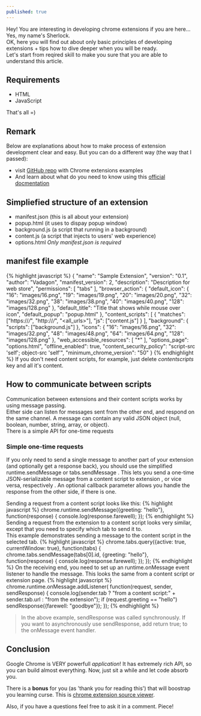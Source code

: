 ```yaml
---
published: true
---
```

Hey! You are interesting in developing chrome extensions if you are here... Yes, my name's Sherlock.  
OK, here you will find out about only basic principles of developing extensions + tips how to dive deeper when you will be ready.  
Let's start from reqired skill to make you sure that you are able to understand this article.
## Requirements

- HTML
- JavaScript

That's all =)
## Remark 
Below are explanations about how to make process of extension development clear and easy.
But you can do a different way (the way that I passed):

- visit [GitHub repo](https://github.com/orbitbot/chrome-extensions-examples) with Chrome extensions examples 
- And learn about what do you need to know using this [official docmentation](https://developer.chrome.com/extensions/devguide)

## Simpliefied structure of an extension

- manifest.json (this is all about your extension)
- popup.html (it uses to dispay popup window)
- background.js (a script that running in a background)
- content.js (a script that injects to users' web experience)
- options.html
_Only manifest.json is required_ 

## manifest file example
{% highlight javascript %}
{
    "name": "Sample Extension",
    "version": "0.1",
    "author": "Vadagon",
    "manifest_version": 2,
    "description": "Description for web store",
    "permissions": [
        "tabs"
    ],
    "browser_action": {
        "default_icon": {
            "16": "images/16.png",
            "19": "images/19.png",
            "20": "images/20.png",
            "32": "images/32.png",
            "38": "images/38.png",
            "40": "images/40.png",
            "128": "images/128.png"
        },
        "default_title": "Title that shows while mouse over icon",
        "default_popup": "popup.html"
    },
    "content_scripts": [
    	{
          "matches": ["https://*/*", "http://*/*", "<all_urls>"],
          "js": ["content.js"]
    	}
  	],
    "background": {
        "scripts": ["background.js"]
    },
    "icons": {
        "16": "images/16.png",
        "32": "images/32.png",
        "48": "images/48.png",
        "64": "images/64.png",
        "128": "images/128.png"
    },
    "web_accessible_resources": [
        "*"
    ],
    "options_page": "options.html",
    "offline_enabled": true,
    "content_security_policy": "script-src 'self'; object-src 'self'",
    "minimum_chrome_version": "50"
}
{% endhighlight %}
If you don't need content scripts, for example, just delete _contentscripts_ key and all it's content.
## How to communicate between scripts
Communication between extensions and their content scripts works by using message passing.  
Either side can listen for messages sent from the other end, and respond on the same channel. A message can contain any valid JSON object (null, boolean, number, string, array, or object).  
There is a simple API for one-time requests
### Simple one-time requests
If you only need to send a single message to another part of your extension (and optionally get a response back), you should use the simplified runtime.sendMessage or tabs.sendMessage . This lets you send a one-time JSON-serializable message from a content script to extension , or vice versa, respectively . An optional callback parameter allows you handle the response from the other side, if there is one.

Sending a request from a content script looks like this:
{% highlight javascript %}
  chrome.runtime.sendMessage({greeting: "hello"}, function(response) {
    console.log(response.farewell);
  });
{% endhighlight %}
Sending a request from the extension to a content script looks very similar, except that you need to specify which tab to send it to.   
This example demonstrates sending a message to the content script in the selected tab.
{% highlight javascript %}
  chrome.tabs.query({active: true, currentWindow: true}, function(tabs) {
    chrome.tabs.sendMessage(tabs[0].id, {greeting: "hello"}, function(response) {
      console.log(response.farewell);
    });
  });
{% endhighlight %}
On the receiving end, you need to set up an runtime.onMessage event listener to handle the message. This looks the same from a content script or extension page.
{% highlight javascript %}
  chrome.runtime.onMessage.addListener(
    function(request, sender, sendResponse) {
      console.log(sender.tab ?
                  "from a content script:" + sender.tab.url :
                  "from the extension");
      if (request.greeting == "hello")
        sendResponse({farewell: "goodbye"});
    }); 
{% endhighlight %}

> In the above example, sendResponse was called synchronously. If you want to asynchronously use sendResponse, add return true; to the onMessage event handler.

## Conclusion
Google Chrome is VERY powerfull _application_! It has extremely rich API, so you can build almost everything. Now, just sit a while and let code absorb you.   

There is a **bonus** for you (as 'thank you for reading this') that will boostrap you learning curse. This is  [chrome extension source viewer](https://chrome.google.com/webstore/detail/chrome-extension-source-v/jifpbeccnghkjeaalbbjmodiffmgedin).

Also, if you have a questions feel free to ask it in a comment. Piece!


